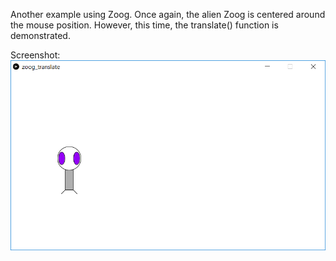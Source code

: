 Another example using Zoog. Once again, the alien Zoog is centered around the mouse position. However, this time, the translate() function is demonstrated.

Screenshot:  
![Zoog](zoog_translate.png)